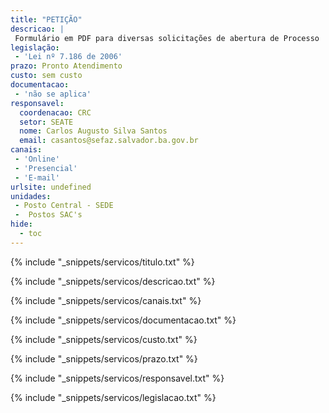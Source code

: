 ```yaml
---
title: "PETIÇÃO"
descricao: |
 Formulário em PDF para diversas solicitações de abertura de Processo
legislação: 
 - 'Lei nº 7.186 de 2006'
prazo: Pronto Atendimento
custo: sem custo
documentacao: 
 - 'não se aplica'
responsavel:
  coordenacao: CRC
  setor: SEATE
  nome: Carlos Augusto Silva Santos
  email: casantos@sefaz.salvador.ba.gov.br
canais: 
 - 'Online'
 - 'Presencial'
 - 'E-mail'
urlsite: undefined
unidades: 
 - Posto Central - SEDE
 -  Postos SAC's
hide:
  - toc
---
```


{% include "_snippets/servicos/titulo.txt" %}

{% include "_snippets/servicos/descricao.txt" %}

{% include "_snippets/servicos/canais.txt" %}

{% include "_snippets/servicos/documentacao.txt" %}

{% include "_snippets/servicos/custo.txt" %}

{% include "_snippets/servicos/prazo.txt" %}

{% include "_snippets/servicos/responsavel.txt" %}

{% include "_snippets/servicos/legislacao.txt" %}

